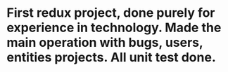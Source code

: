 # First redux project, done purely for experience in technology. Made the main operation with bugs, users, entities projects. All unit test done.
